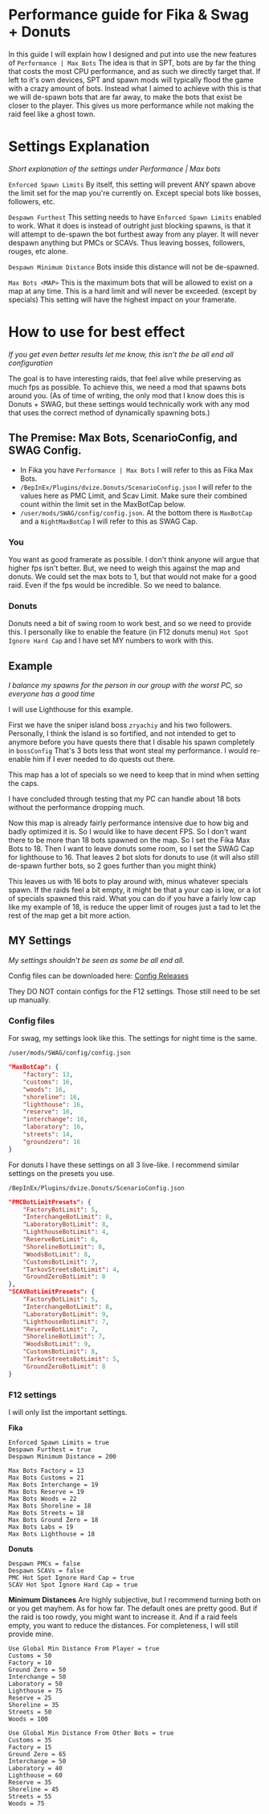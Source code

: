 # Performance guide for Fika & Swag + Donuts
In this guide I will explain how I designed and put into use the new features of ``Performance | Max Bots``
The idea is that in SPT, bots are by far the thing that costs the most CPU performance, and as such we directly target that. If left to it's own devices, SPT and spawn mods will typically flood the game with a crazy amount of bots. Instead what I aimed to achieve with this is that we will de-spawn bots that are far away, to make the bots that exist be closer to the player. This gives us more performance while not making the raid feel like a ghost town. 

# Settings Explanation
*Short explanation of the settings under Performance | Max bots*

``Enforced Spawn Limits`` By itself, this setting will prevent ANY spawn above the limit set for the map you're currently on. Except special bots like bosses, followers, etc.

``Despawn Furthest`` This setting needs to have ``Enforced Spawn Limits`` enabled to work. What it does is instead of outright just blocking spawns, is that it will attempt to de-spawn the bot furthest away from any player. It will never despawn anything but PMCs or SCAVs. Thus leaving bosses, followers, rouges, etc alone.

``Despawn Minimum Distance`` Bots inside this distance will not be de-spawned. 

``Max Bots <MAP>`` This is the maximum bots that will be allowed to exist on a map at any time. This is a hard limit and will never be exceeded. (except by specials) This setting will have the highest impact on your framerate. 

# How to use for best effect 
*If you get even better results let me know, this isn't the be all end all configuration*

The goal is to have interesting raids, that feel alive while preserving as much fps as possible. To achieve this, we need a mod that spawns bots around you. (As of time of writing, the only mod that I know does this is Donuts + SWAG, but these settings would technically work with any mod that uses the correct method of dynamically spawning bots.)

## The Premise: Max Bots, ScenarioConfig, and SWAG Config.
* In Fika you have ``Performance | Max Bots`` I will refer to this as Fika Max Bots. 
* ``/BepInEx/Plugins/dvize.Donuts/ScenarioConfig.json`` I will refer to the values here as PMC Limit, and Scav Limit. Make sure their combined count within the limit set in the MaxBotCap below.
* ``/user/mods/SWAG/config/config.json``. At the bottom there is ``MaxBotCap`` and a ``NightMaxBotCap`` I will refer to this as SWAG Cap.

### You
You want as good framerate as possible. I don't think anyone will argue that higher fps isn't better. But, we need to weigh this against the map and donuts. We could set the max bots to 1, but that would not make for a good raid. Even if the fps would be incredible. So we need to balance. 

### Donuts
Donuts need a bit of swing room to work best, and so we need to provide this. I personally like to enable the feature (in F12 donuts menu) ``Hot Spot Ignore Hard Cap`` and I have set MY numbers to work with this.

## Example
*I balance my spawns for the person in our group with the worst PC, so everyone has a good time*

I will use Lighthouse for this example.

First we have the sniper island boss ``zryachiy`` and his two followers. Personally, I think the island is so fortified, and not intended to get to anymore before you have quests there that I disable his spawn completely in ``bossConfig`` That's 3 bots less that wont steal my performance. I would re-enable him if I ever needed to do quests out there. 

This map has a lot of specials so we need to keep that in mind when setting the caps.

I have concluded through testing that my PC can handle about 18 bots without the performance dropping much.

Now this map is already fairly performance intensive due to how big and badly optimized it is. So I would like to have decent FPS. So I don't want there to be more than 18 bots spawned on the map. So I set the Fika Max Bots to 18. Then I want to leave donuts some room, so I set the SWAG Cap for lighthouse to 16. That leaves 2 bot slots for donuts to use (it will also still de-spawn further bots, so 2 goes further than you might think)

This leaves us with 16 bots to play around with, minus whatever specials spawn. If the raids feel a bit empty, it might be that a your cap is low, or a lot of specials spawned this raid. What you can do if you have a fairly low cap like my example of 18, is reduce the upper limit of rouges just a tad to let the rest of the map get a bit more action.

## MY Settings
*My settings shouldn't be seen as some be all end all.*

Config files can be downloaded here: [Config Releases](https://github.com/DeadLeavez/MISC/releases/tag/Config)

They DO NOT contain configs for the F12 settings. Those still need to be set up manually.

### Config files
For swag, my settings look like this. The settings for night time is the same.

 ``/user/mods/SWAG/config/config.json``
```json
"MaxBotCap": {
    "factory": 13,
    "customs": 16,
    "woods": 16,
    "shoreline": 16,
    "lighthouse": 16,
    "reserve": 16,
    "interchange": 16,
    "laboratory": 16,
    "streets": 14,
    "groundzero": 16
}
```
For donuts I have these settings on all 3 live-like. I recommend similar settings on the presets you use.

 ``/BepInEx/Plugins/dvize.Donuts/ScenarioConfig.json``
```json
"PMCBotLimitPresets": {
    "FactoryBotLimit": 5,
    "InterchangeBotLimit": 8,
    "LaboratoryBotLimit": 8,
    "LighthouseBotLimit": 4,
    "ReserveBotLimit": 6,
    "ShorelineBotLimit": 8,
    "WoodsBotLimit": 8,
    "CustomsBotLimit": 7,
    "TarkovStreetsBotLimit": 4,
    "GroundZeroBotLimit": 8
},
"SCAVBotLimitPresets": {
    "FactoryBotLimit": 5,
    "InterchangeBotLimit": 8,
    "LaboratoryBotLimit": 9,
    "LighthouseBotLimit": 7,
    "ReserveBotLimit": 7,
    "ShorelineBotLimit": 7,
    "WoodsBotLimit": 9,
    "CustomsBotLimit": 8,
    "TarkovStreetsBotLimit": 5,
    "GroundZeroBotLimit": 8
}
```
### F12 settings
I will only list the important settings.

**Fika**

```
Enforced Spawn Limits = true
Despawn Furthest = true
Despawn Minimum Distance = 200

Max Bots Factory = 13
Max Bots Customs = 21
Max Bots Interchange = 19
Max Bots Reserve = 19
Max Bots Woods = 22
Max Bots Shoreline = 18
Max Bots Streets = 18
Max Bots Ground Zero = 18
Max Bots Labs = 19
Max Bots Lighthouse = 18
```

**Donuts**

```
Despawn PMCs = false
Despawn SCAVs = false
PMC Hot Spot Ignore Hard Cap = true
SCAV Hot Spot Ignore Hard Cap = true
```

**Minimum Distances**
Are highly subjective, but I recommend turning both on or you get mayhem. As for how far. The default ones are pretty good. But if the raid is too rowdy, you might want to increase it. And if a raid feels empty, you want to reduce the distances. For completeness, I will still provide mine.

```
Use Global Min Distance From Player = true
Customs = 50
Factory = 10
Ground Zero = 50
Interchange = 50
Laboratory = 50
Lighthouse = 75
Reserve = 25
Shoreline = 35
Streets = 50
Woods = 100

Use Global Min Distance From Other Bots = true
Customs = 35
Factory = 15
Ground Zero = 65
Interchange = 50
Laboratory = 40
Lighthouse = 60
Reserve = 35
Shoreline = 45
Streets = 55
Woods = 75
```
